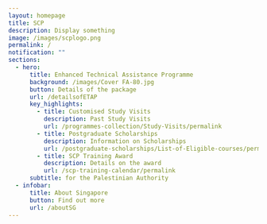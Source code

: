 ```yaml
---
layout: homepage
title: SCP
description: Display something
image: /images/scplogo.png
permalink: /
notification: ""
sections:
  - hero:
      title: Enhanced Technical Assistance Programme
      background: /images/Cover FA-80.jpg
      button: Details of the package
      url: /detailsofETAP
      key_highlights:
        - title: Customised Study Visits
          description: Past Study Visits
          url: /programmes-collection/Study-Visits/permalink
        - title: Postgraduate Scholarships
          description: Information on Scholarships
          url: /postgraduate-scholarships/List-of-Eligible-courses/permalink
        - title: SCP Training Award
          description: Details on the award
          url: /scp-training-calendar/permalink
      subtitle: for the Palestinian Authority
  - infobar:
      title: About Singapore
      button: Find out more
      url: /aboutSG
---
```

